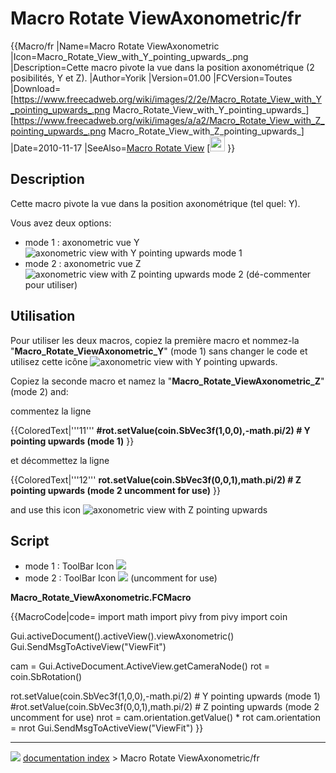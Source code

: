 # Macro Rotate ViewAxonometric/fr
{{Macro/fr
|Name=Macro Rotate ViewAxonometric
|Icon=Macro_Rotate_View_with_Y_pointing_upwards_.png
|Description=Cette macro pivote la vue dans la position axonométrique (2 posibilités, Y et Z).
|Author=Yorik
|Version=01.00
|FCVersion=Toutes
|Download= [https://www.freecadweb.org/wiki/images/2/2e/Macro_Rotate_View_with_Y_pointing_upwards_.png Macro_Rotate_View_with_Y_pointing_upwards_]<br />[https://www.freecadweb.org/wiki/images/a/a2/Macro_Rotate_View_with_Z_pointing_upwards_.png Macro_Rotate_View_with_Z_pointing_upwards_]
|Date=2010-11-17
|SeeAlso=[Macro Rotate View](Macro_Rotate_View/fr.md) [<img src=images/Macro_Rotate_View_view_90_Degrees.png style="width:24px">
}}

## Description

Cette macro pivote la vue dans la position axonométrique (tel quel: Y).

Vous avez deux options:

-   mode 1 : axonometric vue Y ![axonometric view with Y pointing upwards](images/Macro_Rotate_View_with_Y_pointing_upwards_.png ) mode 1
-   mode 2 : axonometric vue Z ![axonometric view with Z pointing upwards](images/Macro_Rotate_View_with_Z_pointing_upwards_.png ) mode 2 (dé-commenter pour utiliser)

## Utilisation

Pour utiliser les deux macros, copiez la première macro et nommez-la \"**Macro_Rotate_ViewAxonometric_Y**\" (mode 1) sans changer le code et utilisez cette icône ![axonometric view with Y pointing upwards](images/Macro_Rotate_View_with_Y_pointing_upwards_.png ).

Copiez la seconde macro et namez la \"**Macro_Rotate_ViewAxonometric_Z**\" (mode 2) and:

commentez la ligne


{{ColoredText|'''11''' **#rot.setValue(coin.SbVec3f(1,0,0),-math.pi/2) # Y pointing upwards (mode 1)** }}

et décommettez la ligne


{{ColoredText|'''12''' **rot.setValue(coin.SbVec3f(0,0,1),math.pi/2) # Z pointing upwards (mode 2 uncomment for use)** }}

and use this icon ![axonometric view with Z pointing upwards](images/Macro_Rotate_View_with_Z_pointing_upwards_.png )

## Script

-   mode 1 : ToolBar Icon ![](images/Macro_Rotate_View_with_Y_pointing_upwards_.png )
-   mode 2 : ToolBar Icon ![](images/Macro_Rotate_View_with_Z_pointing_upwards_.png ) (uncomment for use)

**Macro_Rotate_ViewAxonometric.FCMacro**


{{MacroCode|code=
import math
import pivy
from pivy import coin

Gui.activeDocument().activeView().viewAxonometric()
Gui.SendMsgToActiveView("ViewFit")

cam = Gui.ActiveDocument.ActiveView.getCameraNode()
rot = coin.SbRotation()

rot.setValue(coin.SbVec3f(1,0,0),-math.pi/2) # Y pointing upwards (mode 1)
#rot.setValue(coin.SbVec3f(0,0,1),math.pi/2) # Z pointing upwards (mode 2 uncomment for use)
nrot = cam.orientation.getValue() * rot
cam.orientation = nrot
Gui.SendMsgToActiveView("ViewFit")
}}



---
![](images/Button_right.svg) [documentation index](../README.md) > Macro Rotate ViewAxonometric/fr
